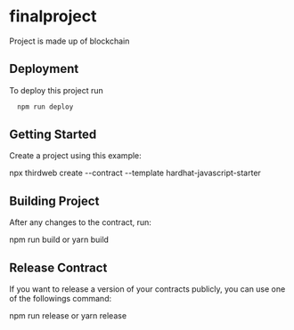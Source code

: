 
# finalproject

Project is made up of blockchain


## Deployment

To deploy this project run

```bash
  npm run deploy
```




## Getting Started
Create a project using this example:

npx thirdweb create --contract --template hardhat-javascript-starter
## Building Project
After any changes to the contract, run:

npm run build
 or
yarn build
## Release Contract
If you want to release a version of your contracts publicly, you can use one of the followings command:

npm run release
 or
yarn release
